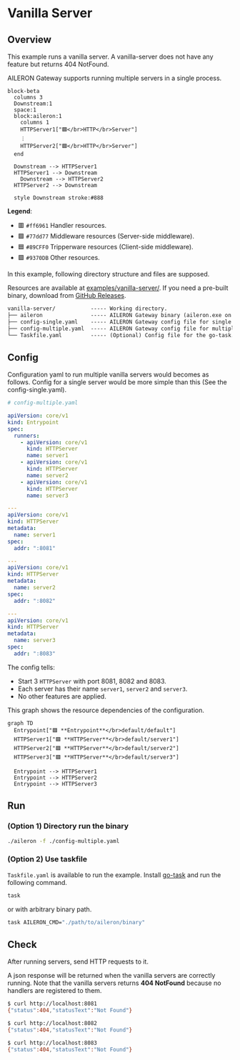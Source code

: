 # Vanilla Server

## Overview

This example runs a vanilla server.
A vanilla-server does not have any feature but returns 404 NotFound.

AILERON Gateway supports running multiple servers in a single process.

```mermaid
block-beta
  columns 3
  Downstream:1
  space:1
  block:aileron:1
    columns 1
    HTTPServer1["🟪</br>HTTP</br>Server"]
    ︙
    HTTPServer2["🟪</br>HTTP</br>Server"]
  end

  Downstream --> HTTPServer1
  HTTPServer1 --> Downstream
    Downstream --> HTTPServer2
  HTTPServer2 --> Downstream

  style Downstream stroke:#888
```

**Legend**:

- 🟥 `#ff6961` Handler resources.
- 🟩 `#77dd77` Middleware resources (Server-side middleware).
- 🟦 `#89CFF0` Tripperware resources (Client-side middleware).
- 🟪 `#9370DB` Other resources.

In this example, following directory structure and files are supposed.

Resources are available at [examples/vanilla-server/](https://github.com/aileron-gateway/aileron-gateway/tree/main/examples/vanilla-server).
If you need a pre-built binary, download from [GitHub Releases](https://github.com/aileron-gateway/aileron-gateway/releases).

```txt
vanilla-server/           ----- Working directory.
├── aileron               ----- AILERON Gateway binary (aileron.exe on windows).
├── config-single.yaml    ----- AILERON Gateway config file for single server.
├── config-multiple.yaml  ----- AILERON Gateway config file for multiple servers.
└── Taskfile.yaml         ----- (Optional) Config file for the go-task.
```

## Config

Configuration yaml to run multiple vanilla servers would becomes as follows.
Config for a single server would be more simple than this (See the config-single.yaml).

```yaml
# config-multiple.yaml

apiVersion: core/v1
kind: Entrypoint
spec:
  runners:
    - apiVersion: core/v1
      kind: HTTPServer
      name: server1
    - apiVersion: core/v1
      kind: HTTPServer
      name: server2
    - apiVersion: core/v1
      kind: HTTPServer
      name: server3

---
apiVersion: core/v1
kind: HTTPServer
metadata:
  name: server1
spec:
  addr: ":8081"

---
apiVersion: core/v1
kind: HTTPServer
metadata:
  name: server2
spec:
  addr: ":8082"

---
apiVersion: core/v1
kind: HTTPServer
metadata:
  name: server3
spec:
  addr: ":8083"
```

The config tells:

- Start 3 `HTTPServer` with port 8081, 8082 and 8083.
- Each server has their name `server1`, `server2` and `server3`.
- No other features are applied.

This graph shows the resource dependencies of the configuration.

```mermaid
graph TD
  Entrypoint["🟪 **Entrypoint**</br>default/default"]
  HTTPServer1["🟪 **HTTPServer**</br>default/server1"]
  HTTPServer2["🟪 **HTTPServer**</br>default/server2"]
  HTTPServer3["🟪 **HTTPServer**</br>default/server3"]

  Entrypoint --> HTTPServer1
  Entrypoint --> HTTPServer2
  Entrypoint --> HTTPServer3
```

## Run

### (Option 1) Directory run the binary

```bash
./aileron -f ./config-multiple.yaml
```

### (Option 2) Use taskfile

`Taskfile.yaml` is available to run the example.
Install [go-task](https://taskfile.dev/) and run the following command.

```bash
task
```

or with arbitrary binary path.

```bash
task AILERON_CMD="./path/to/aileron/binary"
```

## Check

After running servers, send HTTP requests to it.

A json response will be returned when the vanilla servers are correctly running.
Note that the vanilla servers returns **404 NotFound** because no handlers are registered to them.

```bash
$ curl http://localhost:8081
{"status":404,"statusText":"Not Found"}
```

```bash
$ curl http://localhost:8082
{"status":404,"statusText":"Not Found"}
```

```bash
$ curl http://localhost:8083
{"status":404,"statusText":"Not Found"}
```
